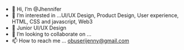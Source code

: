 - 👋 Hi, I’m @Jhennifer
- 👀 I’m interested in ...UI/UX Design, Product Design, User experience, HTML, CSS and javascript, Web3
- 🌱 Junior UI/UX Design
- 💞️ I’m looking to collaborate on ...
- 📫 How to reach me ... obuserijenny@gmail.com

<!---
Kingjhenny/Kingjhenny is a ✨ special ✨ repository because its `README.md` (this file) appears on your GitHub profile.
You can click the Preview link to take a look at your changes.
--->
